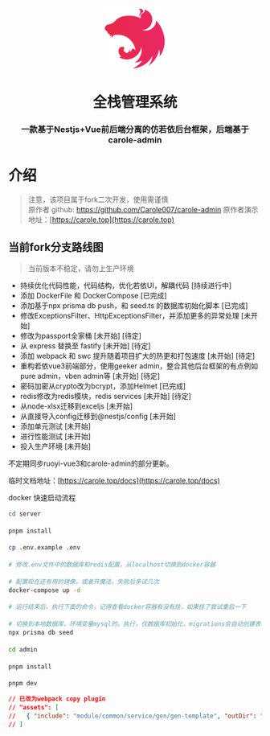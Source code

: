 <div  align="center">
 <img src="admin/public/nest.svg" alt="68747470733a2f2f6e6573746a732e636f6d2f6c6f676f2d736d616c6c2d6772616469656e742e37363631363430352e737667" style="width: 25%;" />
 <h1>全栈管理系统</h1>
    <h3 >一款基于Nestjs+Vue前后端分离的仿若依后台框架，后端基于carole-admin</h3>
</div>

# 介绍

> 注意，该项目属于fork二次开发，使用需谨慎  
> 原作者 github: https://github.com/Carole007/carole-admin
> 原作者演示地址：[https://carole.top](https://carole.top)

## 当前fork分支路线图

> 当前版本不稳定，请勿上生产环境

- 持续优化代码性能，代码结构，优化若依UI，解耦代码 [持续进行中]
- 添加 DockerFile 和 DockerCompose [已完成]
- 添加基于npx prisma db push，和 seed.ts 的数据库初始化脚本 [已完成]
- 修改ExceptionsFilter、HttpExceptionsFilter，并添加更多的异常处理 [未开始]
- 修改为passport全家桶 [未开始] [待定]
- 从 express 替换至 fastify [未开始] [待定]
- 添加 webpack 和 swc 提升随着项目扩大的热更和打包速度 [未开始] [待定]
- 重构若依vue3前端部分，使用geeker admin，整合其他后台框架的有点例如pure admin，vben admin等 [未开始] [待定]
- 密码加密从crypto改为bcrypt，添加Helmet [已完成]
- redis修改为redis模块，redis services [未开始] [待定]
- 从node-xlsx迁移到exceljs [未开始]
- 从直接导入config迁移到@nestjs/config [未开始]
- 添加单元测试 [未开始]
- 进行性能测试 [未开始]
- 投入生产环境 [未开始]

不定期同步ruoyi-vue3和carole-admin的部分更新。

临时文档地址：[https://carole.top/docs](https://carole.top/docs)

docker 快速启动流程
```bash
cd server

pnpm install

cp .env.example .env

# 修改.env文件中的数据库和redis配置，从localhost切换到docker容器

# 配置现在还有用的镜像，或者开魔法，失败后多试几次
docker-compose up -d

# 运行结束后，执行下面的命令，记得查看docker容器有没有挂，如果挂了尝试重启一下

# 切换到本地数据库，环境变量mysql的，执行，仅数据库初始化，migrations会自动创建表和字段，docker-compose up后会自动创建数据库
npx prisma db seed

cd admin

pnpm install

pnpm dev
```

```json
// 已改为webpack copy plugin
// "assets": [
//   { "include": "module/common/service/gen/gen-template", "outDir": "dist/src", "watchAssets": true }
// ]
```
